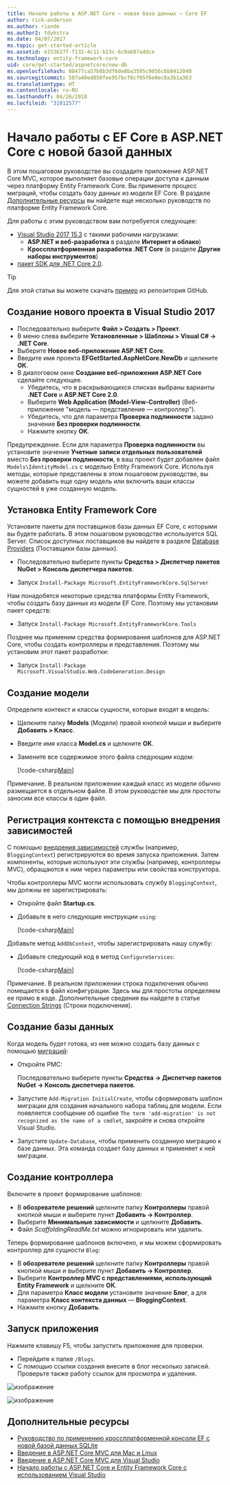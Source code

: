 ```yaml
---
title: Начало работы в ASP.NET Core — новая база данных — Core EF
author: rick-anderson
ms.author: riande
ms.author2: tdykstra
ms.date: 04/07/2017
ms.topic: get-started-article
ms.assetid: e153627f-f132-4c11-b13c-6c9a607addce
ms.technology: entity-framework-core
uid: core/get-started/aspnetcore/new-db
ms.openlocfilehash: 80477ca57b8b3df6de8ba3595c9056c6b8412040
ms.sourcegitcommit: 507a40ed050fee957bcf8cf05f6e0ec8a3b1a363
ms.translationtype: HT
ms.contentlocale: ru-RU
ms.lasthandoff: 04/26/2018
ms.locfileid: "31812577"
---
```

# <a name="getting-started-with-ef-core-on-aspnet-core-with-a-new-database"></a>Начало работы с EF Core в ASP.NET Core с новой базой данных

В этом пошаговом руководстве вы создадите приложение ASP.NET Core MVC, которое выполняет базовые операции доступа к данным через платформу Entity Framework Core. Вы примените процесс миграций, чтобы создать базу данных из модели EF Core. В разделе [Дополнительные ресурсы](#additional-resources) вы найдете еще несколько руководств по платформе Entity Framework Core.

Для работы с этим руководством вам потребуется следующее:
* [Visual Studio 2017 15.3](https://www.visualstudio.com/downloads/) с такими рабочими нагрузками:
  * **ASP.NET и веб-разработка** в разделе **Интернет и облако**)
  * **Кроссплатформенная разработка .NET Core** (в разделе **Другие наборы инструментов**)
* [пакет SDK для .NET Core 2.0](https://www.microsoft.com/net/download/core).

> [!TIP]  
> Для этой статьи вы можете скачать [пример](https://github.com/aspnet/EntityFramework.Docs/tree/master/samples/core/GetStarted/AspNetCore/EFGetStarted.AspNetCore.NewDb) из репозитория GitHub.

## <a name="create-a-new-project-in-visual-studio-2017"></a>Создание нового проекта в Visual Studio 2017

* Последовательно выберите **Файл > Создать > Проект**.
* В меню слева выберите **Установленные > Шаблоны > Visual C# -> .NET Core**.
* Выберите **Новое веб-приложение ASP.NET Core**.
* Введите имя проекта **EFGetStarted.AspNetCore.NewDb** и щелкните **ОК**.
* В диалоговом окне **Создание веб-приложения ASP.NET Core** сделайте следующее.
  * Убедитесь, что в раскрывающихся списках выбраны варианты **.NET Core** и **ASP.NET Core 2.0**.
  * Выберите **Web Application (Model-View-Controller)** (Веб-приложение "модель — представление — контроллер").
  * Убедитесь, что для параметра **Проверка подлинности** задано значение **Без проверки подлинности**.
  * Нажмите кнопку **ОК**.

Предупреждение. Если для параметра **Проверка подлинности** вы установите значение **Учетные записи отдельных пользователей** вместо **Без проверки подлинности**, в ваш проект будет добавлен файл `Models\IdentityModel.cs` с моделью Entity Framework Core. Используя методы, которые представлены в этом пошаговом руководстве, вы можете добавить еще одну модель или включить ваши классы сущностей в уже созданную модель.

## <a name="install-entity-framework-core"></a>Установка Entity Framework Core

Установите пакеты для поставщиков базы данных EF Core, с которыми вы будете работать. В этом пошаговом руководстве используется SQL Server. Список доступных поставщиков вы найдете в разделе [Database Providers](../../providers/index.md) (Поставщики базы данных).

* Последовательно выберите пункты **Средства > Диспетчер пакетов NuGet > Консоль диспетчера пакетов**.

* Запуск `Install-Package Microsoft.EntityFrameworkCore.SqlServer`

Нам понадобятся некоторые средства платформы Entity Framework, чтобы создать базу данных из модели EF Core. Поэтому мы установим пакет средств:

* Запуск `Install-Package Microsoft.EntityFrameworkCore.Tools`

Позднее мы применим средства формирования шаблонов для ASP.NET Core, чтобы создать контроллеры и представления. Поэтому мы установим этот пакет разработки:

* Запуск `Install-Package Microsoft.VisualStudio.Web.CodeGeneration.Design`

## <a name="create-the-model"></a>Создание модели

Определите контекст и классы сущности, которые входят в модель:

* Щелкните папку **Models** (Модели) правой кнопкой мыши и выберите **Добавить > Класс**.
* Введите имя класса **Model.cs** и щелкните **ОК**.
* Замените все содержимое этого файла следующим кодом:

  [!code-csharp[Main](../../../../samples/core/GetStarted/AspNetCore/EFGetStarted.AspNetCore.NewDb/Models/Model.cs)]

Примечание. В реальном приложении каждый класс из модели обычно размещается в отдельном файле. В этом руководстве мы для простоты заносим все классы в один файл.

## <a name="register-your-context-with-dependency-injection"></a>Регистрация контекста с помощью внедрения зависимостей

С помощью [внедрения зависимостей](http://docs.asp.net/en/latest/fundamentals/dependency-injection.html) службы (например, `BloggingContext`) регистрируются во время запуска приложения. Затем компоненты, которые используют эти службы (например, контроллеры MVC), обращаются к ним через параметры или свойства конструктора.

Чтобы контроллеры MVC могли использовать службу `BloggingContext`, мы должны ее зарегистрировать:

* Откройте файл **Startup.cs**.
* Добавьте в него следующие инструкции `using`:

  [!code-csharp[Main](../../../../samples/core/GetStarted/AspNetCore/EFGetStarted.AspNetCore.NewDb/Startup.cs#AddedUsings)]

Добавьте метод `AddDbContext`, чтобы зарегистрировать нашу службу:

* Добавьте следующий код в метод `ConfigureServices`:

  [!code-csharp[Main](../../../../samples/core/GetStarted/AspNetCore/EFGetStarted.AspNetCore.NewDb/Startup.cs?name=ConfigureServices&highlight=7-8)]

Примечание. В реальном приложении строка подключения обычно помещается в файл конфигурации. Здесь мы для простоты определяем ее прямо в коде. Дополнительные сведения вы найдете в статье [Connection Strings](../../miscellaneous/connection-strings.md) (Строки подключения).

## <a name="create-your-database"></a>Создание базы данных

Когда модель будет готова, из нее можно создать базу данных с помощью [миграций](https://docs.microsoft.com/aspnet/core/data/ef-mvc/migrations#introduction-to-migrations):

* Откройте PMC:

  Последовательно выберите пункты **Средства -> Диспетчер пакетов NuGet -> Консоль диспетчера пакетов**.
* Запустите `Add-Migration InitialCreate`, чтобы сформировать шаблон миграции для создания начального набора таблиц для модели. Если появляется сообщение об ошибке `The term 'add-migration' is not recognized as the name of a cmdlet`, закройте и снова откройте Visual Studio.
* Запустите `Update-Database`, чтобы применить созданную миграцию к базе данных. Эта команда создает базу данных и применяет к ней миграции.

## <a name="create-a-controller"></a>Создание контроллера

Включите в проект формирование шаблонов:

* В **обозревателе решений** щелкните папку **Контроллеры** правой кнопкой мыши и выберите пункт **Добавить -> Контроллер**.
* Выберите **Минимальные зависимости** и щелкните **Добавить**.
* Файл *ScaffoldingReadMe.txt* можно игнорировать или удалить.

Теперь формирование шаблонов включено, и мы можем сформировать контроллер для сущности `Blog`:

* В **обозревателе решений** щелкните папку **Контроллеры** правой кнопкой мыши и выберите пункт **Добавить -> Контроллер**.
* Выберите **Контроллер MVC с представлениями, использующий Entity Framework** и щелкните **ОК**.
* Для параметра **Класс модели** установите значение **Блог**, а для параметра **Класс контекста данных** — **BloggingContext**.
* Нажмите кнопку **Добавить**.


## <a name="run-the-application"></a>Запуск приложения

Нажмите клавишу F5, чтобы запустить приложение для проверки.

* Перейдите к папке `/Blogs`.
* С помощью ссылки создания внесите в блог несколько записей. Проверьте также работу ссылок для просмотра и удаления.

![изображение](_static/create.png)

![изображение](_static/index-new-db.png)

## <a name="additional-resources"></a>Дополнительные ресурсы

* [Руководство по применению кроссплатформенной консоли EF с новой базой данных SQLite](xref:core/get-started/netcore/new-db-sqlite)
* [Введение в ASP.NET Core MVC для Mac и Linux](https://docs.microsoft.com/aspnet/core/tutorials/first-mvc-app-xplat/index)
* [Введение в ASP.NET Core MVC для Visual Studio](https://docs.microsoft.com/aspnet/core/tutorials/first-mvc-app/index)
* [Начало работы с ASP.NET Core и Entity Framework Core с использованием Visual Studio](https://docs.microsoft.com/aspnet/core/data/ef-mvc/index)
